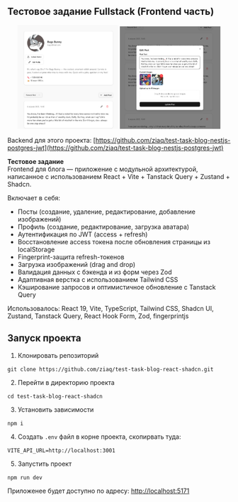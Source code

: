 ## Тестовое задание Fullstack (Frontend часть)
<p align="center">
  <img src="./public/readme-pic-3.png" width="45%" />
  <img src="./public/readme-pic-2.png" width="45%" />
</p>

Backend для этого проекта: [https://github.com/ziaq/test-task-blog-nestjs-postgres-jwt](https://github.com/ziaq/test-task-blog-nestjs-postgres-jwt)

**Тестовое задание**  
Frontend для блога — приложение с модульной архитектурой, написанное с использованием  React + Vite + Tanstack Query + Zustand + Shadcn.

Включает в себя:
- Посты (создание, удаление, редактирование, добавление изображений)
- Профиль (создание, редактирование, загрузка аватара)
- Аутентификация по JWT (access + refresh)
- Восстановление access токена после обновления страницы из localStorage
- Fingerprint-защита refresh-токенов
- Загрузка изображений (drag and drop)
- Валидация данных с бэкенда и из форм через Zod
- Адаптивная верстка с использованием Tailwind CSS
- Кэширование запросов и оптимистичное обновление с Tanstack Query

Использовалось: React 19, Vite, TypeScript, Tailwind CSS, Shadcn UI, Zustand, Tanstack Query, React Hook Form, Zod, fingerprintjs

## Запуск проекта

1. Клонировать репозиторий

```
git clone https://github.com/ziaq/test-task-blog-react-shadcn.git
```

2. Перейти в директорию проекта
```
cd test-task-blog-react-shadcn
```

3. Установить зависимости

```
npm i
```

4. Создать `.env` файл в корне проекта, скопирвать туда:

```
VITE_API_URL=http://localhost:3001
```

5. Запустить проект

```
npm run dev
```

Приложенее будет доступно по адресу: [http://localhost:5171](http://localhost:5171 "http://localhost:5171")